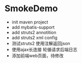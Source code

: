 # SmokeDemo 

- init maven project
- add mybatis-support
- add struts2 annotition
- add struts2 xml config
- 测试struts2 使用注解返回json
- 使用ajax长连接 轮循请求后端日志
- 添加前端web页面，待修改
